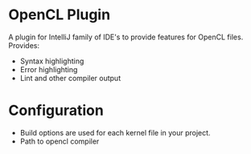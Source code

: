 # OpenCL Plugin
A plugin for IntelliJ family of IDE's to provide features for OpenCL files. Provides:

* Syntax highlighting
* Error highlighting
* Lint and other compiler output

# Configuration
* Build options are used for each kernel file in your project.
* Path to opencl compiler
